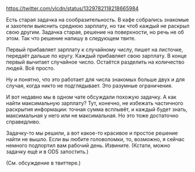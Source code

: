 https://twitter.com/vlcdn/status/1329782118218665984


Есть старая задачка на сообразительность. В кафе собрались знакомые и захотели выяснить среднюю зарплату, но так чтоб каждый не раскрыл свою другим. Задачка старая, решение на поверхности, но речь не об этом. Так что решение напишу в следующем твите.

Первый прибавляет зарплату к случайному числу, пишет на листочке, передаёт дальше по кругу. Каждый прибавляет свою зарплату. В конце первый вычитает случайное число. Остаётся разделить на количество людей. Всё просто.

Ну и понятно, что это работает для числа знакомых больше двух и для случая, когда никто не подглядывает. Это разумные ограничения.

И вот недавно мы в одном чате обсуждали похожую задачку. А как найти максимальную зарплату? Тут, конечно, не избежать частичного раскрытия информации: точная сумма всплывёт, и каждый будет знать, максимальная у него или не максимальная. Но это тоже достаточно справедливо.

Задачку-то мы решили, а вот какое-то красивое и простое решение найти не вышло.
Если вы любите головоломки, то, возможно, я сейчас немного подпортил вам рабочий день. Извините. (Кстати, можно задачку ещё и в ODS запостить.)

(См. обсуждение в твиттере.)
